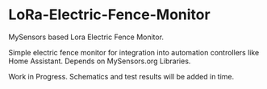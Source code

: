 # LoRa-Electric-Fence-Monitor

MySensors based Lora Electric Fence Monitor.


Simple electric fence monitor for integration into automation controllers like Home Assistant.
Depends on MySensors.org Libraries.

Work in Progress.
Schematics and test results will be added in time.
